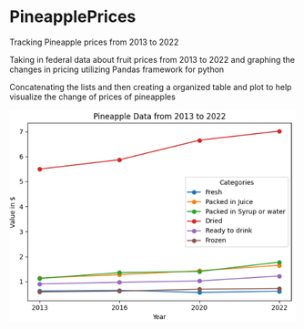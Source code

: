 # PineapplePrices
Tracking Pineapple prices from 2013 to 2022 

Taking in federal data about fruit prices from 2013 to 2022 and graphing the changes in pricing utilizing Pandas framework for python

Concatenating the lists and then creating a organized table and plot to help visualize the change of prices of pineapples

![Pineapple Pricing Chart](https://raw.githubusercontent.com/AlvinShaoPortfolio/PineapplePrices/main/pineapplepricing.png)
